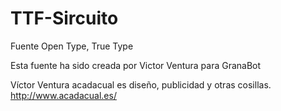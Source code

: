 # TTF-Sircuito
Fuente Open Type, True Type

Esta fuente ha sido creada por Victor Ventura para GranaBot

Víctor Ventura acadacual es diseño, publicidad y otras cosillas. http://www.acadacual.es/
